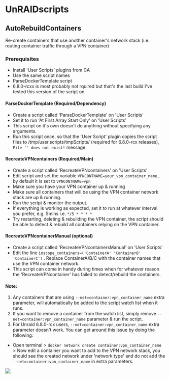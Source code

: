 # UnRAIDscripts

## AutoRebuildContainers
Re-create containers that use another container's network stack (i.e. routing container traffic through a VPN container)

### Prerequisites
- Install 'User Scripts' plugins from CA
- Use the same script names
- ParseDockerTemplate script
- 6.8.0-rcxx is most probably not rquired but that's the last build I've tested this version of the script on.

#### ParseDockerTemplate (Required/Dependency)
- Create a script called 'ParseDockerTemplate' on 'User Scripts'
- Set it to run 'At First Array Start Only' on 'User Scripts'
- This script on it's own doesn't do anything without specifying any arguments.
- Run this script once, so that the 'User Script' plugin copies the script files to /tmp/user.scripts/tmpScripts/ (required for 6.8.0-rcx releases), `File '' does not exist!` message

#### RecreateVPNcontainers (Required/Main)
- Create a script called 'RecreateVPNcontainers' on 'User Scripts'
- Edit script and set the variable `VPNCONTNAME=your_vpn_container_name` , by default it is set to `VPNCONTNAME=vpn`
- Make sure you have your VPN container up & running
- Make sure all containers that will be using the VPN container network stack are up & running.
- Run the script & monitor the output.
- If everything is working as expected, set it to run at whatever interval you prefer, e.g. 5mins i.e.  `*/5 * * * *`
- Try restarting, deleting & rebuilding the VPN container, the script should be able to detect & rebuild all containers relying on the VPN container.

#### RecreateVPNcontainerManual (optional)
- Create a script called 'RecreateVPNcontainersManual' on 'User Scripts'
- Edit the line `inscope_containers=('ContainerA' 'ContainerB' 'ContainerC')` . Replace ContainerA/B/C with the container names that use the VPN container network.
- This script can come in handy during times when for whatever reason the 'RecreateVPNcontainer' has failed to detect/rebuild the containers.

#### Note:
1. Any containers that are using `--net=container:vpn_container_name` extra parameter, will automatically be added to the script watch list when it runs.
2. If you want to remove a container from the watch list, simply remove `--net=container:vpn_container_name` parameter & run the script.
3. For Unraid 6.8.0-rcx users, `--net=container:vpn_container_name` extra parameter doesn't work. You can get around this issue by doing the following:

- Open terminal > `docker network create container:vpn_container_name` > Now edit a container you want to add to the VPN network stack, you should see the created network under 'network type' and do not add the `--net=container:vpn_container_name` in extra parameters.

![](https://ipsassets.unraid.net/uploads/monthly_2019_10/image.png.8c9db7f96da162cb4723bb6cccba0f44.png)
